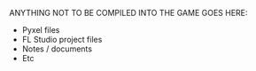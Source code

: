 ANYTHING NOT TO BE COMPILED INTO THE GAME GOES HERE:
- Pyxel files
- FL Studio project files
- Notes / documents
- Etc